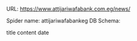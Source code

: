 URL: https://www.attijariwafabank.com.eg/news/

Spider name: attijariwafabankeg
DB Schema:

title
content
date